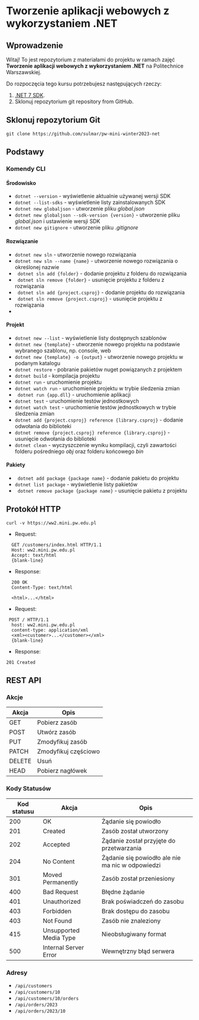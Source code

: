 # Tworzenie aplikacji webowych z wykorzystaniem .NET

## Wprowadzenie

Witaj! To jest repozytorium z materiałami do projektu w ramach zajęć **Tworzenie aplikacji webowych z wykorzystaniem .NET** na Politechnice Warszawskiej.

Do rozpoczęcia tego kursu potrzebujesz następujących rzeczy:

1. [.NET 7 SDK](https://dotnet.microsoft.com/en-us/download/dotnet/7.0).
2. Sklonuj repozytorium  git repository from GitHub.

## Sklonuj repozytorium Git

```
git clone https://github.com/sulmar/pw-mini-winter2023-net
```

## Podstawy

### Komendy CLI

#### Środowisko
- ``` dotnet --version ``` - wyświetlenie aktualnie używanej wersji SDK
- ``` dotnet --list-sdks ``` - wyświetlenie listy zainstalowanych SDK
- ``` dotnet new globaljson ``` - utworzenie pliku _global.json_
- ``` dotnet new globaljson --sdk-version {version} ``` - utworzenie pliku _global.json_ i ustawienie wersji SDK
- ``` dotnet new gitignore ``` - utworzenie pliku _.gitignore_

#### Rozwiązanie
- ``` dotnet new sln ``` - utworzenie nowego rozwiązania
- ``` dotnet new sln --name {name} ``` - utworzenie nowego rozwiązania o określonej nazwie
- ``` dotnet sln add {folder}``` - dodanie projektu z folderu do rozwiązania
- ``` dotnet sln remove {folder}``` - usunięcie projektu z folderu z rozwiązania
- ``` dotnet sln add {project.csproj}``` - dodanie projektu do rozwiązania
- ``` dotnet sln remove {project.csproj}``` - usunięcie projektu z rozwiązania
- 
#### Projekt
- ``` dotnet new --list ``` - wyświetlenie listy dostępnych szablonów
- ``` dotnet new {template} ``` - utworzenie nowego projektu na podstawie wybranego szablonu, np. console, web
- ``` dotnet new {template} -o {output} ``` - utworzenie nowego projektu w podanym katalogu
- ``` dotnet restore ``` - pobranie pakietów nuget powiązanych z projektem
- ``` dotnet build ``` - kompilacja projektu
- ``` dotnet run ``` - uruchomienie projektu
- ``` dotnet watch run ``` - uruchomienie projektu w trybie śledzenia zmian
- ``` dotnet run {app.dll}``` - uruchomienie aplikacji
- ``` dotnet test ``` - uruchomienie testów jednostkowych
- ``` dotnet watch test ``` - uruchomienie testów jednostkowych w trybie śledzenia zmian
- ``` dotnet add {project.csproj} reference {library.csproj} ``` - dodanie odwołania do biblioteki
- ``` dotnet remove {project.csproj} reference {library.csproj} ``` - usunięcie odwołania do biblioteki
- ``` dotnet clean ``` - wyczyszczenie wyniku kompilacji, czyli zawartości folderu pośredniego _obj_ oraz folderu końcowego _bin_

#### Pakiety
- ``` dotnet add package {package name}``` - dodanie pakietu do projektu
- ``` dotnet list package ``` - wyświetlenie listy pakietów
- ``` dotnet remove package {package name}``` - usunięcie pakietu z projektu

## Protokół HTTP 

~~~
curl -v https://ww2.mini.pw.edu.pl
~~~

- Request:
~~~
  GET /customers/index.html HTTP/1.1
  Host: ww2.mini.pw.edu.pl
  Accept: text/html
  {blank-line}
~~~

- Response:
~~~
  200 OK
  Content-Type: text/html
  
  <html>...</html>
~~~

- Request:
~~~ 
 POST / HTTP/1.1
  host: ww2.mini.pw.edu.pl
  content-type: application/xml
  <xml><customer>...</customer></xml>
  {blank-line}
~~~

- Response:
~~~
201 Created
~~~

## REST API
### Akcje
| Akcja  | Opis                  |
|--------|-----------------------|
| GET    | Pobierz zasób         |
| POST   | Utwórz zasób          |
| PUT    | Zmodyfikuj zasób      |
| PATCH  | Zmodyfikuj częściowo  |
| DELETE | Usuń                  |
| HEAD   | Pobierz nagłówek      |

### Kody Statusów
| Kod statusu   | Akcja                  | Opis                                              | 
|---------------|------------------------|---------------------------------------------------| 
| 200           | OK                     | Żądanie się powiodło                              |
| 201           | Created                | Zasób został utworzony                            |
| 202           | Accepted               | Żądanie został przyjęte do przetwarzania          |
| 204           | No Content             | Żądanie się powiodło ale nie ma nic w odpowiedzi  |
| 301           | Moved Permanently      | Zasób został przeniesiony                         |
| 400           | Bad Request            | Błędne żądanie                                    |
| 401           | Unauthorized           | Brak poświadczeń do zasobu                        |
| 403           | Forbidden              | Brak dostępu do zasobu                            |
| 403           | Not Found              | Zasób nie znaleziony                              |
| 415           | Unsupported Media Type | Nieobsługiwany format                             |
| 500           | Internal Server Error  | Wewnętrzny błąd serwera                           |

### Adresy
- ``` /api/customers ``` 
- ``` /api/customers/10 ``` 
- ``` /api/customers/10/orders ``` 
- ``` /api/orders/2023 ``` 
- ``` /api/orders/2023/10 ``` 



